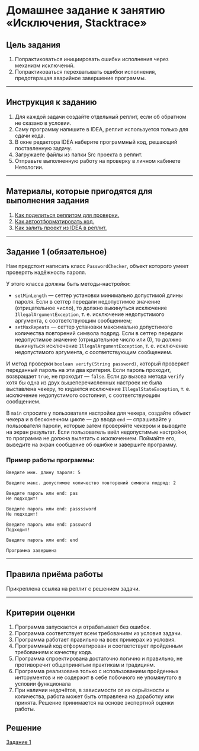 # Домашнее задание к занятию «Исключения, Stacktrace»

## Цель задания

1. Попрактиковаться инициировать ошибки исполнения через механизм исключений.
2. Попрактиковаться перехватывать ошибки исполнения, предотвращая аварийное завершение программы.

------

## Инструкция к заданию

1. Для каждой задачи создайте отдельный реплит, если об обратном не сказано в условии.
1. Саму программу напишите в IDEA, реплит используется только для сдачи кода.
3. В окне редактора IDEA наберите программный код, решающий поставленную задачу.
5. Загружаете файлы из папки Src проекта в реплит.
6. Отправьте выполненную работу на проверку в личном кабинете Нетологии.

------

## Материалы, которые пригодятся для выполнения задания

1. [Как поделиться реплитом для проверки.](https://github.com/netology-code/java-homeworks/blob/java-43/QA_ReplitShare.md)
2. [Как автоотформатировать код.](https://github.com/netology-code/java-homeworks/blob/java-43/QA_Format.md)
3. [Как залить проект из IDEA в реплит.](https://github.com/netology-code/java-homeworks/blob/java-43/QA_ReplitUpload.md)

------

## Задание 1 (обязательное)

Нам предстоит написать класс `PasswordChecker`, объект которого умеет проверять надёжность пароля.

У этого класса должны быть методы-настройки:

* `setMinLength` — сеттер установки минимально допустимой длины пароля. Если в сеттер передали недопустимое значение (отрицательное число), то должно выкинуться исключение `IllegalArgumentException`, т. е. исключение недопустимого аргумента, с соответствующим сообщением;
* `setMaxRepeats` — сеттер установки максимально допустимого количества повторений символа подряд. Если в сеттер передали недопустимое значение (отрицательное число или 0), то должно выкинуться исключение `IllegalArgumentException`, т. е. исключение недопустимого аргумента, с соответствующим сообщением.

И метод проверки `boolean verify(String password)`, который проверяет переданный пароль на эти два критерия. Если пароль проходит, возвращает `true`, не проходит — `false`.
Если до вызова метода `verify` хотя бы одна из двух вышеперечисленных настроек не была выставлена чекеру, то кидается исключение `IllegalStateException`, т. е. исключение недопустимого состояния, с соответствующим сообщением.

В `main` спросите у пользователя настройки для чекера, создайте объект чекера и в бесконечном цикле — до ввода `end` — спрашивайте у пользователя пароли, которые затем проверяйте чекером и выводите на экран результат.
Если пользователь ввёл недопустимые настройки, то программа не должна вылетать с исключением. Поймайте его, выведите на экран сообщение об ошибке и завершите программу.

### Пример работы программы:

```text
Введите мин. длину пароля: 5

Введите макс. допустимое количество повторений символа подряд: 2

Введите пароль или end: pas
Не подходит!

Введите пароль или end: passssword
Не подходит!

Введите пароль или end: password
Подходит!

Введите пароль или end: end

Программа завершена
```

------

## Правила приёма работы

Прикреплена ссылка на реплит с решением задачи.

------

## Критерии оценки

1. Программа запускается и отрабатывает без ошибок.
2. Программа соответствует всем требованиям из условия задачи.
3. Программа работает правильно на всех примерах из условия.
4. Программный код отформатирован и соответствует пройденным требованиям к качеству кода.
5. Программа спроектирована достаточно логично и правильно, не противоречит общепринятым практикам и традициям.
6. Программа реализована только с использованием пройденных интсрументов и не содержит в себе побочного не упомянутого в условии функционала
7. При наличии недочётов, в зависимости от их серьёзности и количества, работа может быть отправлена на доработку или принята. Решение принимается на основе экспертной оценки работы.

## Решение

[Задание 1](https://replit.com/@NewAge1979/Example41-1#Main.java)